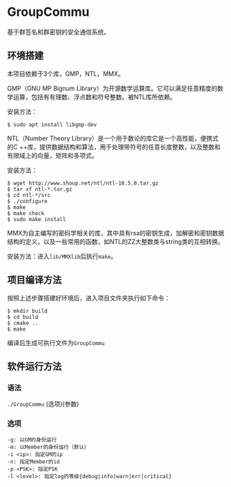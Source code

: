 # GroupCommu
基于群签名和群密钥的安全通信系统。


## 环境搭建
本项目依赖于3个库，GMP，NTL，MMX。

GMP（GNU MP Bignum Library）为开源数学运算库。它可以满足任意精度的数学运算，包括有有理数、浮点数和符号整数。被NTL库所依赖。

安装方法：
```
$ sudo apt install libgmp-dev
```
NTL（Number Theory Library）是一个用于数论的库它是一个高性能，便携式的C ++库，提供数据结构和算法，用于处理带符号的任意长度整数，以及整数和有限域上的向量，矩阵和多项式。

安装方法：
```
$ wget http://www.shoup.net/ntl/ntl-10.5.0.tar.gz
$ tar xf ntl-*.tar.gz
$ cd ntl-*/src
$ ./configure 
$ make
$ make check
$ sudo make install
```
MMX为自主编写的密码学相关的库，其中具有rsa的密钥生成，加解密和密钥数据结构的定义，以及一些常用的函数，如NTL的ZZ大整数类与string类的互相转换。

安装方法：进入```lib/MMXlib```后执行```make```。

## 项目编译方法

按照上述步骤搭建好环境后，进入项目文件夹执行如下命令：
```
$ mkdir build
$ cd build
$ cmake ..
$ make
```
编译后生成可执行文件为```GroupCommu```

## 软件运行方法
### 语法
```./GroupCommu``` (选项)(参数)
### 选项
```
-g: 以GM的身份运行
-m: 以Member的身份运行（默认）
-i <ip>: 指定GM的ip
-n: 指定Member的id
-p <PSK>: 指定PSK 
-l <level>: 指定log的等级{debug|info|warn|err|critical}
```
